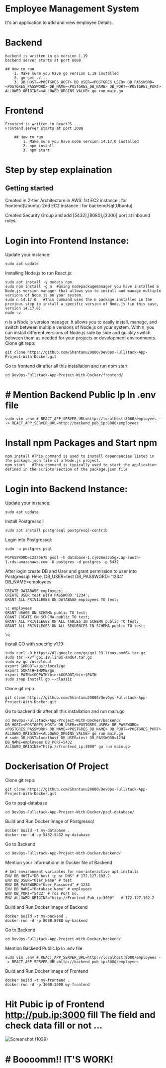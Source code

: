 # Employee Management System
  It's an application to add and view employee Details.

# Backend
    backend is written in go version 1.19
    backend server starts at port 8080
  
    ## How to run
        1. Make sure you have go version 1.19 installed
        2. go get ./...
        3. DB_HOST=<POSTGRES_HOST> DB_USER=<POSTGRES_USER> DB_PASSWORD=<POSTGRES_PASSWORD> DB_NAME=<POSTGRES_DB_NAME> DB_PORT=<POSTGRES_PORT> ALLOWED_ORIGINS=<ALLOWED_ORGINS_VALUE> go run main.go

# Frontend
    Frontend is written in ReactJS
    Frontend server starts at port 3000
    
        ## How to run
            1. Make sure you have node version 14.17.0 installed
            2. npm install
            3. npm start
# Step by step explaination

## Getting started

Created in 2-tier Architecture in AWS:
1st EC2 instance : for frontend(Ubuntu)
2nd EC2 instance : for backend/sql(Ubuntu)

Created Security Group and add [5432],[8080],[3000] port at inbound rules.

# Login into Frontend Instance:

Update your instance:
```shell
sudo apt update
```
Installing Node.js to run React.js:
```shell
sudo apt install -y nodejs npm
sudo npm install -g n  #using nodepackagemanager you have installed a Node.js version manager that allows you to install and manage multiple versions of Node.js on your system.
sudo n 14.17.0   #This command uses the n package installed in the previous step to install a specific version of Node.js (in this case, version 14.17.0).
node -v
```
n is a Node.js version manager. It allows you to easily install, manage, and switch between multiple versions of Node.js on your system. With n, you can install different versions of Node.js side by side and quickly switch between them as needed for your projects or development environments.
Clone git repo:
```shell
git clone https://github.com/Shantanu20000/DevOps-Fullstack-App-Project-With-Docker.git
```
Go to frontend dir after all this installation and run npm start
```shell
cd DevOps-Fullstack-App-Project-With-Docker/frontend/
```
# # Mention Backend Public Ip In .env file 
```
sudo vim .env # REACT_APP_SERVER_URL=http://localhost:8080/employees --> REACT_APP_SERVER_URL=http://backend_pub_ip:8080/employees
```
# Install npm Packages and Start npm
```
npm install #This command is used to install dependencies listed in the package.json file of a Node.js project.
npm start   #This command is typically used to start the application defined in the scripts section of the package.json file
```

# Login into Backend Instance:

Update your instance:
```shell
sudo apt update
```
Install Postgressql:
```shell
sudo apt install postgresql postgresql-contrib
```
Login into Postgressql:
```shell
sudo -u postgres psql
```
```
PGPASSWORD=12345678 psql -h database-1.cj026e22o5gx.ap-south-1.rds.amazonaws.com -U postgres -d postgres -p 5432
```
After login create DB and User and grant permission to user into Postgressql:
Here, DB_USER=test DB_PASSWORD='1234' DB_NAME=employees 
```shell
CREATE DATABASE employees;
CREATE USER test WITH PASSWORD '1234';
GRANT ALL PRIVILEGES ON DATABASE employees TO test;

\c employees
GRANT USAGE ON SCHEMA public TO test;
GRANT CREATE ON SCHEMA public TO test;
GRANT ALL PRIVILEGES ON ALL TABLES IN SCHEMA public TO test;
GRANT ALL PRIVILEGES ON ALL SEQUENCES IN SCHEMA public TO test;

\q
```

Install GO with specific v1.19:
```shell
sudo curl -O https://dl.google.com/go/go1.19.linux-amd64.tar.gz
sudo tar -xvf go1.19.linux-amd64.tar.gz
sudo mv go /usr/local
export GOROOT=/usr/local/go
export GOPATH=$HOME/go
export PATH=$GOPATH/bin:$GOROOT/bin:$PATH
sudo snap install go --classic
```

Clone git repo:
```shell
git clone https://github.com/Shantanu20000/DevOps-Fullstack-App-Project-With-Docker.git
```
Go to backend dir after all this installation and run main.go
```shell
cd DevOps-Fullstack-App-Project-With-Docker/backend/ 
DB_HOST=<POSTGRES_HOST> DB_USER=<POSTGRES_USER> DB_PASSWORD=<POSTGRES_PASSWORD> DB_NAME=<POSTGRES_DB_NAME> DB_PORT=<POSTGRES_PORT> ALLOWED_ORIGINS=<ALLOWED_ORGINS_VALUE> go run main.go
# sudo DB_HOST=localhost DB_USER=test DB_PASSWORD=1234 DB_NAME=employees DB_PORT=5432 ALLOWED_ORIGINS="http://frontend_ip:3000" go run main.go
```

# Dockerisation Of Project
Clone git repo:
```shell
git clone https://github.com/Shantanu20000/DevOps-Fullstack-App-Project-With-Docker.git
```
Go to psql-database
```shell
cd DevOps-Fullstack-App-Project-With-Docker/psql-database/
```
Build and Run Docker image of Postgressql
```
docker build -t my-database .
docker run -d -p 5432:5432 my-database
```
Go to Backend
```shell
cd DevOps-Fullstack-App-Project-With-Docker/backend/
```
Mention your informationn in Docker file of Backend
```
# Set environment variables for non-interactive apt installs
ENV DB_HOST="DB_host_ip_or_DNS" # 172.127.182.2
ENV DB_USER="User_Name" # test
ENV DB_PASSWORD="User_Password" # 1234 
ENV DB_NAME="Database_Name" # employees
ENV DB_PORT="5432" # rds Port no.
ENV ALLOWED_ORIGINS="http://Frontend_Pub_ip:3000"   # 172.127.182.2
```
Build and Run Docker image of Backend
```
docker build -t my-backend .
docker run -d -p 8080:8080 my-backend
```
Go to Backend
```shell
cd DevOps-Fullstack-App-Project-With-Docker/backend/
```
Mention Backend Public Ip In .env file 
``` 
sudo vim .env # REACT_APP_SERVER_URL=http://localhost:8080/employees --> REACT_APP_SERVER_URL=http://backend_pub_ip:8080/employees
```
Build and Run Docker image of Frontend
```
docker build -t my-frontend .
docker run -d -p 3000:3000 my-frontend
```
# Hit Pubic ip of Frontend http://pub.ip:3000 fill The field and check data fill or not ... 
![Screenshot (1039)](https://github.com/Shantanu20000/devops-fullstack-app-shan/assets/163661534/d979bae7-0ef1-4e64-990d-a451bd7fd734)
# # Boooomm!! IT'S WORK!
